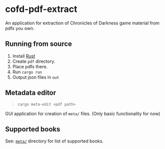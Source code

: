 # cofd-pdf-extract

An application for extraction of Chronicles of Darkness game material from pdfs you own.

## Running from source

1. Install [Rust](https://www.rust-lang.org/learn/get-started)
2. Create `pdf` directory.
3. Place pdfs there.
4. Run `cargo run`
5. Output json files in `out`

## Metadata editor

> `cargo meta-edit <pdf path>`

GUI application for creation of `meta/` files. (Only basic functionality for now)

## Supported books

See: [`meta/`](https://github.com/m00nwtchr/cofd-pdf-extract/tree/master/meta) directory for list of supported books.
